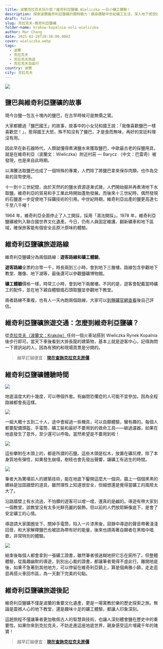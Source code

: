 ```yaml
---
title: 波蘭克拉克夫玩什麼？維奇利亞鹽礦 Wieliczka 一日小礦工體驗！
description: 探索波蘭維奇利亞鹽礦的獨特魅力！親身體驗中世紀礦工生活，深入地下感受壯觀的鹽雕、神秘教堂，還能獲得專屬礦工證書，讓你的克拉克夫之旅更加難忘！
draft: false
slug: 克拉克夫-維奇利亞鹽礦
folder-name: krakow-kopalnia-soli-wieliczka
author: Mar Chang
date: 2025-02-26T20:38:00.000Z
cover: wieliczka.webp
tags:
  - 波蘭
  - 克拉克夫
  - 克拉克夫旅遊
  - 克拉克夫自由行
country: 波蘭
city: 克拉克夫
---
```


![](wieliczka.webp)

## 鹽巴與維奇利亞鹽礦的故事

現今台鹽一包五十塊內的鹽巴，在古早時候可是無價之寶。

大家都聽過「鹽巴國王」的故事，故事中的小女兒和國王說：「我像喜歡鹽巴一樣喜歡您！」，惹得國王大怒，殊不知沒有了鹽巴，才是食而無味，再好的宮廷料理沒有用。

因此早在新石器時代，人類就懂得煮沸鹽水來獲取鹽巴，中歐最古老的採鹽用具，就是在維奇利亞（波蘭文：Wieliczka）附近村莊 — Barycz （中文：巴雷奇）被發現，也是來自此時期。

以沸騰法取鹽巴也成了一個特殊的專業，人們除了將鹽巴拿來保存肉類，也作為交易的貨幣使用。

十一到十三世紀間，由於天然的的鹽水資源逐漸式微，人們開始掘井再煮沸地下水取鹽。維奇利亞的貿易和手工業此時開始蓬勃發展。而後來十三世紀時，偶然發現的石鹽進一步促使地下採礦技術的引用。中世紀時期，維奇利亞出產的鹽更高達七千至八千噸！

1964 年，維奇利亞全面停止了人工開採，採用「濕法開採」。1978 年，維奇利亞鹽礦被列入聯合國世界文化遺產。今日，仍有人員固定維護、翻新礦車和地下區域，確保旅客能有個安全且原汁原味的體驗。

## 維奇利亞鹽礦旅遊路線

維奇利亞鹽礦分為兩個路線：**遊客路線和礦工體驗**。

**遊客路線**全票約台幣一千，時長兩到三小時，會到地下三層樓。路線包含參觀地下教堂、雕像、地下湖等，最後還可以參觀鹽礦博物館。

**礦工體驗**價格一樣，時常三小時，會到地下兩層樓。不同的是，遊客會配戴當時礦工的配件，並在地下親自體驗搗石頭取鹽並參觀地下教堂。

兩者路線不重複，也有人一天內跑兩個路線，大家可以[到鹽礦官網查看](https://www.wieliczka-saltmine.com)後自己評估。

## 維奇利亞鹽礦旅遊交通：怎麼到維奇利亞鹽礦？

從[克拉克夫（波蘭文：Kraków）](https://exittaiwan.com/tags/%E5%85%8B%E6%8B%89%E5%85%8B%E5%A4%AB/)任何一個火車站搭到 Wieliczka Rynek Kopalnia 後步行即可。當天下車後看到大排長龍的建築物，基本上就是遊客中心，記得詢問一下資訊站的人，因為有預約和現場買票是分開的。

> 越早訂越便宜：[**現在查詢克拉克夫房價**](https://www.booking.com/city/pl/krakow.xt.html?aid=7956794&no_rooms=1&group_adults=2)

## 維奇利亞鹽礦體驗時間

![](image2.webp)

地底溫度大約十幾度，可以帶個外套。有幽閉恐懼症的人可能不宜參加，因為全程路線都會長這樣。

![](image5.webp)

一組大概十五到二十人，途中會經過一些機具，可以自願體驗，蠻有趣的。每個人都要配備頭盔、手電筒、礦工裝和最好不要用到的救命工具——碳過濾器，如果在地底發生了意外，至少還可以呼吸。當然希望是不要用到啦！

![](image1.webp)

這些攀附在木頭上的，都是所謂的石鹽。這些木頭是松木，放置在礦坑裡，除了本身質地有彈性，如果發生崩塌，樹枝也會先發出聲響，讓礦工有逃生的時間。

![](image3.webp)

筆者大為驚嘆前人的建築技術，能在地底下鑿開這麼大一個洞，牆上一個個黑黑的螺絲是加固牆壁的道具，雖然理性上知道很安全，但細想還是覺得當礦工的風險太大了。

沿路牆壁上有水流過，不怕髒的遊客可以嚐一嚐，還真的是鹹的。導遊有帶大家到一個教堂，該教堂沒有太多光鮮亮麗的裝飾，但以前的人們放耶穌像底下，是會了安定礦工的心情。

導遊請大家圍圈坐下、關掉手電筒，陷入一片漆黑後，寂靜中導遊的聲音帶著淺淺回音，和大家解釋鹽巴也被認為帶有好的能量，後來也請兩著自願者在黑暗中唱歌，非常特別的體驗。

![](image4.webp)

結束後每個人都會拿到一張礦工證書，雖然筆者很迷糊地把它忘在廁所了。但整體體驗，從風趣幽默的導遊，到別出心裁的證書，都讓筆者覺得不虛此行。離開地底後，如果不急著到其他地方，可以停留在維奇利亞鎮上，算是個典雅小鎮，走走逛逛再搭火車回市區，為一天劃下完美的句點。

## 維奇利亞鹽礦旅遊後記

維奇利亞鹽礦不僅是波蘭的重要文化遺產，更是一場寓教於樂的歷史探索之旅。無論是震撼人心的地下教堂，還是趣味十足的礦工體驗，都讓人印象深刻。

這趟旅程不僅讓筆者更加敬佩古人的智慧與技術，也讓人深刻體會鹽在歷史中的重要性。如果你來到克拉克夫，不妨走進這座地底世界，親身感受這片埋藏千年的瑰寶！

> 越早訂越便宜：[**現在查詢克拉克夫房價**](https://www.booking.com/city/pl/krakow.xt.html?aid=7956794&no_rooms=1&group_adults=2)